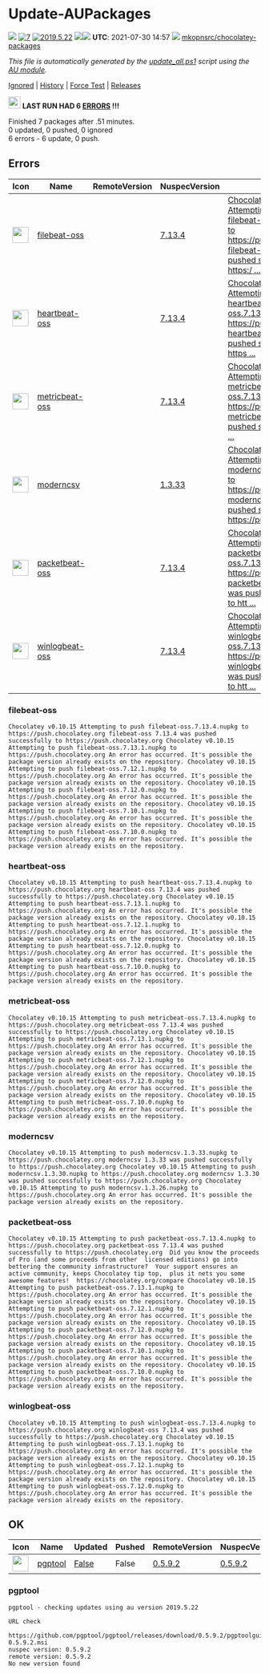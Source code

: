 # Update-AUPackages
[![](https://ci.appveyor.com/api/projects/status/github/mkopnsrc/chocolatey-packages?svg=true)](https://ci.appveyor.com/project/mkopnsrc/chocolatey-packages/build/)
[![7](https://img.shields.io/badge/AU%20packages-7-red.svg)](#ok)
[![2019.5.22](https://img.shields.io/badge/AU-2019.5.22-blue.svg)](https://www.powershellgallery.com/packages/AU)
[![](http://transparent-favicon.info/favicon.ico)](#)[![](http://transparent-favicon.info/favicon.ico)](#)
**UTC**: 2021-07-30 14:57 [![](http://transparent-favicon.info/favicon.ico)](#) [mkopnsrc/chocolatey-packages](https://github.com/mkopnsrc/chocolatey-packages)

_This file is automatically generated by the [update_all.ps1](https://github.com/mkopnsrc/chocolatey-packages/blob/master/update_all.ps1) script using the [AU module](https://github.com/majkinetor/au)._

[Ignored](#ignored) | [History](#update-history) | [Force Test](https://gist.github.com/e19625cdc513d22c7bafe200fd53bad6) | [Releases](https://github.com/mkopnsrc/chocolatey-packages/tags)

<img src='https://cdn.rawgit.com/majkinetor/au/master/AU/Plugins/Report/r_er.png' width='24'> **LAST RUN HAD 6 [ERRORS](#errors) !!!**

Finished 7 packages after .51 minutes.  
0 updated, 0 pushed, 0 ignored  
6 errors - 6 update, 0 push.  


## Errors


|Icon|Name|RemoteVersion|NuspecVersion|Error|
|---|---|---|---|---|
|<img src="https://rawcdn.githack.com/mkopnsrc/chocolatey-packages/081b33ffc1bb251042f21277ba060fdea727dad7/icons/elastic-beats.png" width="32" height="32"/>|[filebeat-oss](https://chocolatey.org/packages/filebeat-oss/7.13.4)|[](https://www.elastic.co/downloads/beats/filebeat-oss)|[7.13.4](https://github.com/mkopnsrc/chocolatey-packages/tree/master/automatic/filebeat-oss)|[Chocolatey v0.10.15 Attempting to push filebeat-oss.7.13.4.nupkg to https://push.chocolatey.org filebeat-oss 7.13.4 was pushed successfully to https:/ ...](#filebeat-oss)|
|<img src="https://rawcdn.githack.com/mkopnsrc/chocolatey-packages/081b33ffc1bb251042f21277ba060fdea727dad7/icons/elastic-beats.png" width="32" height="32"/>|[heartbeat-oss](https://chocolatey.org/packages/heartbeat-oss/7.13.4)|[](https://www.elastic.co/downloads/beats/heartbeat-oss)|[7.13.4](https://github.com/mkopnsrc/chocolatey-packages/tree/master/automatic/heartbeat-oss)|[Chocolatey v0.10.15 Attempting to push heartbeat-oss.7.13.4.nupkg to https://push.chocolatey.org heartbeat-oss 7.13.4 was pushed successfully to https ...](#heartbeat-oss)|
|<img src="https://rawcdn.githack.com/mkopnsrc/chocolatey-packages/081b33ffc1bb251042f21277ba060fdea727dad7/icons/elastic-beats.png" width="32" height="32"/>|[metricbeat-oss](https://chocolatey.org/packages/metricbeat-oss/7.13.4)|[](https://www.elastic.co/downloads/beats/metricbeat-oss)|[7.13.4](https://github.com/mkopnsrc/chocolatey-packages/tree/master/automatic/metricbeat-oss)|[Chocolatey v0.10.15 Attempting to push metricbeat-oss.7.13.4.nupkg to https://push.chocolatey.org metricbeat-oss 7.13.4 was pushed successfully to htt ...](#metricbeat-oss)|
|<img src="https://rawcdn.githack.com/mkopnsrc/chocolatey-packages/1bb0fe5d6dfacd281e950ddcf7321f15c5709f81/icons/modern-csv.png" width="32" height="32"/>|[moderncsv](https://chocolatey.org/packages/moderncsv/1.3.33)|[](https://www.moderncsv.com/)|[1.3.33](https://github.com/mkopnsrc/chocolatey-packages/tree/master/automatic/moderncsv)|[Chocolatey v0.10.15 Attempting to push moderncsv.1.3.33.nupkg to https://push.chocolatey.org moderncsv 1.3.33 was pushed successfully to https://push. ...](#moderncsv)|
|<img src="https://rawcdn.githack.com/mkopnsrc/chocolatey-packages/081b33ffc1bb251042f21277ba060fdea727dad7/icons/elastic-beats.png" width="32" height="32"/>|[packetbeat-oss](https://chocolatey.org/packages/packetbeat-oss/7.13.4)|[](https://www.elastic.co/downloads/beats/packetbeat-oss)|[7.13.4](https://github.com/mkopnsrc/chocolatey-packages/tree/master/automatic/packetbeat-oss)|[Chocolatey v0.10.15 Attempting to push packetbeat-oss.7.13.4.nupkg to https://push.chocolatey.org packetbeat-oss 7.13.4 was pushed successfully to htt ...](#packetbeat-oss)|
|<img src="https://rawcdn.githack.com/mkopnsrc/chocolatey-packages/081b33ffc1bb251042f21277ba060fdea727dad7/icons/elastic-beats.png" width="32" height="32"/>|[winlogbeat-oss](https://chocolatey.org/packages/winlogbeat-oss/7.13.4)|[](https://www.elastic.co/downloads/beats/winlogbeat-oss)|[7.13.4](https://github.com/mkopnsrc/chocolatey-packages/tree/master/automatic/winlogbeat-oss)|[Chocolatey v0.10.15 Attempting to push winlogbeat-oss.7.13.4.nupkg to https://push.chocolatey.org winlogbeat-oss 7.13.4 was pushed successfully to htt ...](#winlogbeat-oss)|


### filebeat-oss



```
Chocolatey v0.10.15 Attempting to push filebeat-oss.7.13.4.nupkg to https://push.chocolatey.org filebeat-oss 7.13.4 was pushed successfully to https://push.chocolatey.org Chocolatey v0.10.15 Attempting to push filebeat-oss.7.13.1.nupkg to https://push.chocolatey.org An error has occurred. It's possible the package version already exists on the repository. Chocolatey v0.10.15 Attempting to push filebeat-oss.7.12.1.nupkg to https://push.chocolatey.org An error has occurred. It's possible the package version already exists on the repository. Chocolatey v0.10.15 Attempting to push filebeat-oss.7.12.0.nupkg to https://push.chocolatey.org An error has occurred. It's possible the package version already exists on the repository. Chocolatey v0.10.15 Attempting to push filebeat-oss.7.10.1.nupkg to https://push.chocolatey.org An error has occurred. It's possible the package version already exists on the repository. Chocolatey v0.10.15 Attempting to push filebeat-oss.7.10.0.nupkg to https://push.chocolatey.org An error has occurred. It's possible the package version already exists on the repository.
```


### heartbeat-oss



```
Chocolatey v0.10.15 Attempting to push heartbeat-oss.7.13.4.nupkg to https://push.chocolatey.org heartbeat-oss 7.13.4 was pushed successfully to https://push.chocolatey.org Chocolatey v0.10.15 Attempting to push heartbeat-oss.7.13.1.nupkg to https://push.chocolatey.org An error has occurred. It's possible the package version already exists on the repository. Chocolatey v0.10.15 Attempting to push heartbeat-oss.7.12.1.nupkg to https://push.chocolatey.org An error has occurred. It's possible the package version already exists on the repository. Chocolatey v0.10.15 Attempting to push heartbeat-oss.7.12.0.nupkg to https://push.chocolatey.org An error has occurred. It's possible the package version already exists on the repository. Chocolatey v0.10.15 Attempting to push heartbeat-oss.7.10.0.nupkg to https://push.chocolatey.org An error has occurred. It's possible the package version already exists on the repository.
```


### metricbeat-oss



```
Chocolatey v0.10.15 Attempting to push metricbeat-oss.7.13.4.nupkg to https://push.chocolatey.org metricbeat-oss 7.13.4 was pushed successfully to https://push.chocolatey.org Chocolatey v0.10.15 Attempting to push metricbeat-oss.7.13.1.nupkg to https://push.chocolatey.org An error has occurred. It's possible the package version already exists on the repository. Chocolatey v0.10.15 Attempting to push metricbeat-oss.7.12.1.nupkg to https://push.chocolatey.org An error has occurred. It's possible the package version already exists on the repository. Chocolatey v0.10.15 Attempting to push metricbeat-oss.7.12.0.nupkg to https://push.chocolatey.org An error has occurred. It's possible the package version already exists on the repository. Chocolatey v0.10.15 Attempting to push metricbeat-oss.7.10.0.nupkg to https://push.chocolatey.org An error has occurred. It's possible the package version already exists on the repository.
```


### moderncsv



```
Chocolatey v0.10.15 Attempting to push moderncsv.1.3.33.nupkg to https://push.chocolatey.org moderncsv 1.3.33 was pushed successfully to https://push.chocolatey.org Chocolatey v0.10.15 Attempting to push moderncsv.1.3.30.nupkg to https://push.chocolatey.org moderncsv 1.3.30 was pushed successfully to https://push.chocolatey.org Chocolatey v0.10.15 Attempting to push moderncsv.1.3.26.nupkg to https://push.chocolatey.org An error has occurred. It's possible the package version already exists on the repository.
```


### packetbeat-oss



```
Chocolatey v0.10.15 Attempting to push packetbeat-oss.7.13.4.nupkg to https://push.chocolatey.org packetbeat-oss 7.13.4 was pushed successfully to https://push.chocolatey.org  Did you know the proceeds of Pro (and some proceeds from other  licensed editions) go into bettering the community infrastructure?  Your support ensures an active community, keeps Chocolatey tip top,  plus it nets you some awesome features!  https://chocolatey.org/compare Chocolatey v0.10.15 Attempting to push packetbeat-oss.7.13.1.nupkg to https://push.chocolatey.org An error has occurred. It's possible the package version already exists on the repository. Chocolatey v0.10.15 Attempting to push packetbeat-oss.7.12.1.nupkg to https://push.chocolatey.org An error has occurred. It's possible the package version already exists on the repository. Chocolatey v0.10.15 Attempting to push packetbeat-oss.7.12.0.nupkg to https://push.chocolatey.org An error has occurred. It's possible the package version already exists on the repository. Chocolatey v0.10.15 Attempting to push packetbeat-oss.7.10.1.nupkg to https://push.chocolatey.org An error has occurred. It's possible the package version already exists on the repository. Chocolatey v0.10.15 Attempting to push packetbeat-oss.7.10.0.nupkg to https://push.chocolatey.org An error has occurred. It's possible the package version already exists on the repository.
```


### winlogbeat-oss



```
Chocolatey v0.10.15 Attempting to push winlogbeat-oss.7.13.4.nupkg to https://push.chocolatey.org winlogbeat-oss 7.13.4 was pushed successfully to https://push.chocolatey.org Chocolatey v0.10.15 Attempting to push winlogbeat-oss.7.13.1.nupkg to https://push.chocolatey.org An error has occurred. It's possible the package version already exists on the repository. Chocolatey v0.10.15 Attempting to push winlogbeat-oss.7.12.1.nupkg to https://push.chocolatey.org An error has occurred. It's possible the package version already exists on the repository. Chocolatey v0.10.15 Attempting to push winlogbeat-oss.7.12.0.nupkg to https://push.chocolatey.org An error has occurred. It's possible the package version already exists on the repository.
```


## OK


|Icon|Name|Updated|Pushed|RemoteVersion|NuspecVersion|
|---|---|---|---|---|---|
|<img src="https://raw.githubusercontent.com/mkopnsrc/chocolatey-packages/master/icons/pgptool.png" width="32" height="32"/>|[pgptool](https://chocolatey.org/packages/pgptool/0.5.9.2)|[False](#pgptool)|False|[0.5.9.2](https://pgptool.github.io/)|[0.5.9.2](https://github.com/mkopnsrc/chocolatey-packages/tree/master/automatic/pgptool)|


### pgptool



```
pgptool - checking updates using au version 2019.5.22

URL check
  https://github.com/pgptool/pgptool/releases/download/0.5.9.2/pgptoolgui-0.5.9.2.msi
nuspec version: 0.5.9.2
remote version: 0.5.9.2
No new version found
```

